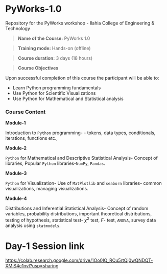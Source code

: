 # PyWorks-1.0
Repository for the PyWorks workshop - Ilahia College of Engineering &amp; Technology
>**Name of the Course:** PyWorks 1.0

>**Training mode:** Hands-on (offline)

>**Course duration:** 3 days (18 hours)

>**Course Objectives**

Upon successful completion of this course the participant will be able to:
- Learn Python programming fundamentals
-  Use Python for Scientific Visualizations
- Use Python for Mathematical and Statistical analysis

### Course Content

**Module-1** 

Introduction to `Python` programming- - tokens, data types, conditionals, iterations, functions etc.,

**Module-2**

`Python` for Mathematical and Descriptive Statistical Analysis- Concept of libraries, Popular `Python` libraries-`NumPy`, `Pandas`.

**Module-3**

`Python` for Visualization- Use of `MatPlotlib` and `seaborn` libraries- common visualizations, managing visualizations.

**Module-4**

Distributions and Inferential Statistical Analysis- Concept of random variables, probability distributions, important theoretical distributions, testing of hypothesis, statistical test- $\chi^2$ test, $F$- test, `ANOVA`, survey data analysis using `statmodels`.

# Day-1 Session link

<https://colab.research.google.com/drive/1Oo0IQ_RCu5rtQj0wQNDQT-XMiS4c1nvI?usp=sharing>
